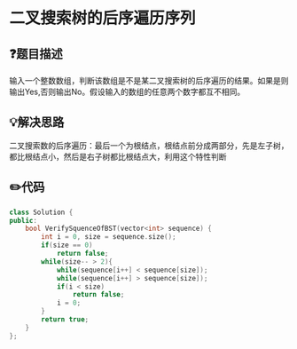 # 二叉搜索树的后序遍历序列

## :question:题目描述
输入一个整数数组，判断该数组是不是某二叉搜索树的后序遍历的结果。如果是则输出Yes,否则输出No。假设输入的数组的任意两个数字都互不相同。

## :bulb:解决思路
二叉搜索数的后序遍历：最后一个为根结点，根结点前分成两部分，先是左子树，都比根结点小，然后是右子树都比根结点大，利用这个特性判断

## :pencil2:代码
```c++
class Solution {
public:
    bool VerifySquenceOfBST(vector<int> sequence) {
        int i = 0, size = sequence.size();
        if(size == 0)
            return false;
        while(size-- > 2){
            while(sequence[i++] < sequence[size]);
            while(sequence[i++] > sequence[size]);
            if(i < size)
                return false;
            i = 0;
        }
        return true;
    }
};
```